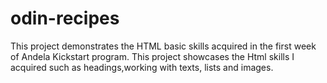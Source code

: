# odin-recipes
This project demonstrates the HTML basic skills acquired in the first week of Andela Kickstart program. This project showcases the Html skills I acquired such as headings,working with texts, lists and images.
